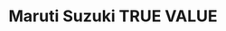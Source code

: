 ---
title: "Maruti Suzuki TRUE VALUE"
url: /pimpri-chinchwad/maruti-suzuki-true-value/
shop: Autohaus
---